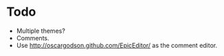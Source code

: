 Todo
====

 - Multiple themes?
 - Comments.
 - Use http://oscargodson.github.com/EpicEditor/ as the comment editor.